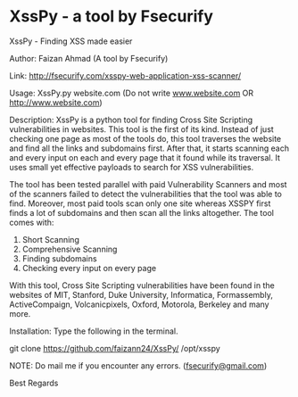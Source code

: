 # XssPy - a tool by Fsecurify

XssPy - Finding XSS made easier

Author: Faizan Ahmad (A tool by Fsecurify)

Link: http://fsecurify.com/xsspy-web-application-xss-scanner/

Usage: XssPy.py website.com (Do not write www.website.com OR http://www.website.com)

Description: XssPy is a python tool for finding Cross Site Scripting vulnerabilities in websites. This tool is the first of its kind. Instead of just checking one page as most of the tools do, this tool traverses the website and find all the links and subdomains first. After that, it starts scanning each and every input on each and every page that it found while its traversal. It uses small yet effective payloads to search for XSS vulnerabilities. 

The tool has been tested parallel with paid Vulnerability Scanners and most of the scanners failed to detect the vulnerabilities that the tool was able to find. Moreover, most paid tools scan only one site whereas XSSPY first finds a lot of subdomains and then scan all the links altogether. The tool comes with:

1) Short Scanning
2) Comprehensive Scanning
3) Finding subdomains
4) Checking every input on every page

With this tool, Cross Site Scripting vulnerabilities have been found in the websites of MIT, Stanford, Duke University, Informatica, Formassembly, ActiveCompaign, Volcanicpixels, Oxford, Motorola, Berkeley and many more.

Installation: Type the following in the terminal.

git clone https://github.com/faizann24/XssPy/ /opt/xsspy


NOTE: Do mail me if you encounter any errors. (fsecurify@gmail.com)

Best Regards
